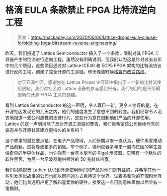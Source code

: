 # 格滴 EULA 条款禁止 FPGA 比特流逆向工程

> 原文：<https://hackaday.com/2020/06/06/lattice-drops-eula-clause-forbidding-fpga-bitstream-reverse-engineering/>

昨天，我们报道了 Lattice Semiconductor 插入了一个条款，限制对其 FPGA 工具链产生的位流进行逆向工程。虽然没有明确说明，但我们认为这是针对过去五年中的几个项目，这些项目通过对 Lattice ICE40 和 ECP5 FPGA 架构的比特流协议进行反向工程，创建了完全开源的工具链。昨天晚些时候[格宣布改变路线](https://www.linkedin.com/posts/lattice-semiconductor_lattice-propel-license-activity-6674864964295114752-fe-5)。

> 对于开源社区，感谢您在 Lattice Propel 许可证中指出了一个新的比特流使用限制。我们对社区对 Lattice 设备的参与感到兴奋，我们的目的是不阻碍创新的开源 FPGA 工具的创建。

看到 Lattice Semiconductor 的这一声明，令人耳目一新。更令人惊讶的是，在开源社区发现它的几天之内，他们的速度发生了意想不到的转变。我们经常令人沮丧地报道一些公司愚蠢的法律行为，这些行为意在限制他们产品的开源使用。Lattice 的这一声明消除了反对开源工具链的警告，我们能希望该公司继续昨天的姿态并与开源社区建立更持久的关系吗？

这个故事的潜在要点是，在电子产品领域，人们长期以来一直认为，硬件黑客推动产品创新，这将导致更多的销售。举个例子，德州仪器多年来一直向贫困的学生提供奇异的半导体样品，也许你有一台基本型号的 Rigol 示波器，它带有一个默许的软件黑客，为另一台示波器提供额外的 50 兆赫兹带宽。

我们只能祝贺 Lattice 认识到开源使用他们的产品对他们是有益的，并希望其他一些引发类似故事的公司也能以同样的方式看待这个世界。试着多和你的开源粉丝互动；他们比普通用户更了解和喜爱你的硬件，接受这一点可能意味着你以后会有一笔横财。